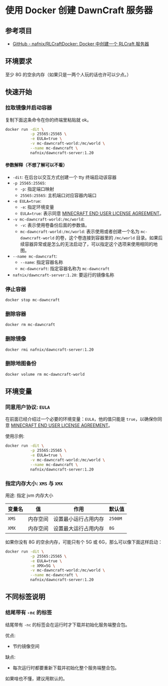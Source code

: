 # 使用 Docker 创建 DawnCraft 服务器

## 参考项目

- [GitHub - nafnix/RLCraftDocker: Docker 中创建一个 RLCraft 服务器](https://github.com/nafnix/RLCraftDocker)

## 环境要求

至少 8G 的空余内存（如果只是一两个人玩的话也许可以少点。）

## 快速开始

### 拉取镜像并启动容器

复制下面这条命令在你的终端里粘贴就 ok。

```sh
docker run -dit \
           -p 25565:25565 \
           -e EULA=true \
           -v mc-dawncraft-world:/mc/world \
           --name mc-dawncraft \
           nafnix/dawncraft-server:1.20
```

#### 参数解释（不想了解可以不看）

- `-dit`: 在后台以交互方式创建一个 tty 终端启动该容器
- `-p 25565:25565`:
  - `-p`: 指定端口映射
  - `25565:25565`: 主机端口对应容器内端口
- `-e EULA=true`:
  - `-e`: 指定环境变量
  - `EULA=true`: 表示同意 [MINECRAFT END USER LICENSE AGREEMENT](https://www.minecraft.net/en-us/eula)。
- `-v mc-dawncraft-world:/mc/world`:
  - `-v`: 表示使用卷备份后面的参数值。
  - `mc-dawncraft-world:/mc/world`: 表示使用或者创建一个名为 `mc-dawncraft-world` 的卷，这个卷连接到容器里的 `/mc/world` 目录。如果后续容器异常或是怎么的无法启动了，可以指定这个选项来使用相同的地图。
- `--name mc-dawncraft`:
  - `--name`: 指定容器名称
  - `mc-dawncraft`: 指定容器名称为 `mc-dawncraft`
- `nafnix/dawncraft-server:1.20`: 要运行的镜像名称

### 停止容器

```sh
docker stop mc-dawncraft
```

### 删除容器

```sh
docker rm mc-dawncraft
```

### 删除镜像

```sh
docker rmi nafnix/dawncraft-server:1.20
```

### 删除地图备份

```sh
docker volume rm mc-dawncraft-world
```

## 环境变量

### 同意用户协议: `EULA`

在前面已经介绍过一个必要的环境变量：`EULA`，他的值只能是 `true`，以确保你同意 [MINECRAFT END USER LICENSE AGREEMENT](https://www.minecraft.net/en-us/eula)。

使用示例:

```sh
docker run -dit \
           -p 25565:25565 \
           -e EULA=true \
           -v mc-dawncraft-world:/mc/world \
           --name mc-dawncraft \
           nafnix/dawncraft-server:1.20
```

### 指定内存大小: `XMS` 与 `XMX`

用途: 指定 jvm 内存大小

| 变量名 | 值       | 作用                 | 默认值 |
| ------ | -------- | -------------------- | ------ |
| `XMS`  | 内存空间 | 设置最小运行占用内存 | `2500M`|
| `XMX`  | 内存空间 | 设置最大运行占用内存 | `8G`   |

如果你没有 8G 的空余内存，可能只有个 5G 或 6G，那么可以像下面这样启动：

```sh
docker run -dit \
           -p 25565:25565 \
           -e EULA=true \
           -e XMX=5G \
           -v mc-dawncraft-world:/mc/world \
           --name mc-dawncraft \
           nafnix/dawncraft-server:1.20
```

## 不同标签说明

### 结尾带有 `-nc` 的标签

结尾带有 `-nc` 的标签会在运行时才下载并初始化服务端整合包。

优点:

- 节约镜像空间

缺点:

- 每次运行时都要重新下载并初始化整个服务端整合包。

如果啥也不懂，建议用默认的。
